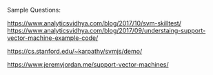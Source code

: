 
Sample Questions:

https://www.analyticsvidhya.com/blog/2017/10/svm-skilltest/
https://www.analyticsvidhya.com/blog/2017/09/understaing-support-vector-machine-example-code/

https://cs.stanford.edu/~karpathy/svmjs/demo/

https://www.jeremyjordan.me/support-vector-machines/



